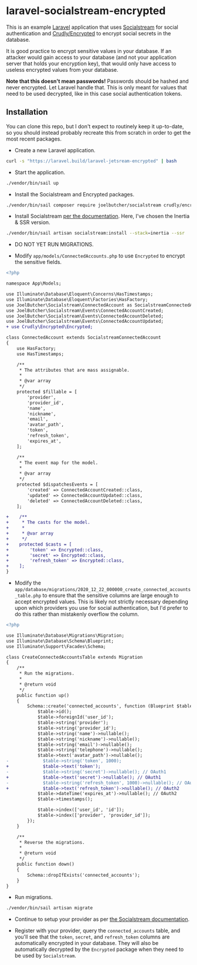 # laravel-socialstream-encrypted

This is an example [Laravel](https://laravel.com) application that uses [Socialstream](https://github.com/joelbutcher/socialstream) for social authentication and [Crudly/Encrypted](https://github.com/Crudly/Encrypted) to encrypt social secrets in the database.

It is good practice to encrypt sensitive values in your database. If an attacker would gain access to your database (and not your application server that holds your encryption key), that would only have access to useless encrypted values from your database.

**Note that this doesn't mean passwords!** Passwords should be hashed and never encrypted. Let Laravel handle that. This is only meant for values that need to be used decrypted, like in this case social authentication tokens.

## Installation

You can clone this repo, but I don't expect to routinely keep it up-to-date, so you should instead probably recreate this from scratch in order to get the most recent packages.

-   Create a new Laravel application.

```bash
curl -s "https://laravel.build/laravel-jetsream-encrypted" | bash
```

-   Start the application.

```bash
./vendor/bin/sail up
```

-   Install the Socialstream and Encrypted packages.

```bash
./vendor/bin/sail composer require joelbutcher/socialstream crudly/encrypted
```

-   Install Socialstream [per the documentation](https://docs.socialstream.dev/getting-started/installation). Here, I've chosen the Inertia & SSR version.

```bash
./vendor/bin/sail artisan socialstream:install --stack=inertia --ssr
```

-   DO NOT YET RUN MIGRATIONS.

-   Modify `app/models/ConnectedAccounts.php` to use `Encrypted` to encrypt the sensitive fields.

```diff
<?php

namespace App\Models;

use Illuminate\Database\Eloquent\Concerns\HasTimestamps;
use Illuminate\Database\Eloquent\Factories\HasFactory;
use JoelButcher\Socialstream\ConnectedAccount as SocialstreamConnectedAccount;
use JoelButcher\Socialstream\Events\ConnectedAccountCreated;
use JoelButcher\Socialstream\Events\ConnectedAccountDeleted;
use JoelButcher\Socialstream\Events\ConnectedAccountUpdated;
+ use Crudly\Encrypted\Encrypted;

class ConnectedAccount extends SocialstreamConnectedAccount
{
    use HasFactory;
    use HasTimestamps;

    /**
     * The attributes that are mass assignable.
     *
     * @var array
     */
    protected $fillable = [
        'provider',
        'provider_id',
        'name',
        'nickname',
        'email',
        'avatar_path',
        'token',
        'refresh_token',
        'expires_at',
    ];

    /**
     * The event map for the model.
     *
     * @var array
     */
    protected $dispatchesEvents = [
        'created' => ConnectedAccountCreated::class,
        'updated' => ConnectedAccountUpdated::class,
        'deleted' => ConnectedAccountDeleted::class,
    ];

+    /**
+     * The casts for the model.
+     *
+     * @var array
+     */
+    protected $casts = [
+        'token' => Encrypted::class,
+        'secret' => Encrypted::class,
+        'refresh_token' => Encrypted::class,
+    ];
}
```

-   Modify the `app/database/migrations/2020_12_22_000000_create_connected_accounts_table.php` to ensure that the sensitive columns are large enough to accept encrypted values. This is likely not strictly necessary depending upon which providers you use for social authentication, but I'd prefer to do this rather than mistakenly overflow the column.

```diff
<?php

use Illuminate\Database\Migrations\Migration;
use Illuminate\Database\Schema\Blueprint;
use Illuminate\Support\Facades\Schema;

class CreateConnectedAccountsTable extends Migration
{
    /**
     * Run the migrations.
     *
     * @return void
     */
    public function up()
    {
        Schema::create('connected_accounts', function (Blueprint $table) {
            $table->id();
            $table->foreignId('user_id');
            $table->string('provider');
            $table->string('provider_id');
            $table->string('name')->nullable();
            $table->string('nickname')->nullable();
            $table->string('email')->nullable();
            $table->string('telephone')->nullable();
            $table->text('avatar_path')->nullable();
-             $table->string('token', 1000);
+             $table->text('token');
-             $table->string('secret')->nullable(); // OAuth1
+             $table->text('secret')->nullable(); // OAuth1
-             $table->string('refresh_token', 1000)->nullable(); // OAuth2
+             $table->text('refresh_token')->nullable(); // OAuth2
            $table->dateTime('expires_at')->nullable(); // OAuth2
            $table->timestamps();

            $table->index(['user_id', 'id']);
            $table->index(['provider', 'provider_id']);
        });
    }

    /**
     * Reverse the migrations.
     *
     * @return void
     */
    public function down()
    {
        Schema::dropIfExists('connected_accounts');
    }
}
```

-   Run migrations.

```bash
./vendor/bin/sail artisan migrate
```

-   Continue to setup your provider as per [the Socialstream documentation](https://docs.socialstream.dev/getting-started/configuration).

-   Register with your provider, query the `connected_accounts` table, and you'll see that the `token`, `secret`, and `refresh_token` columns are automatically encrypted in your database. They will also be automatically decrypted by the `Encrypted` package when they need to be used by `Socialstream`.

